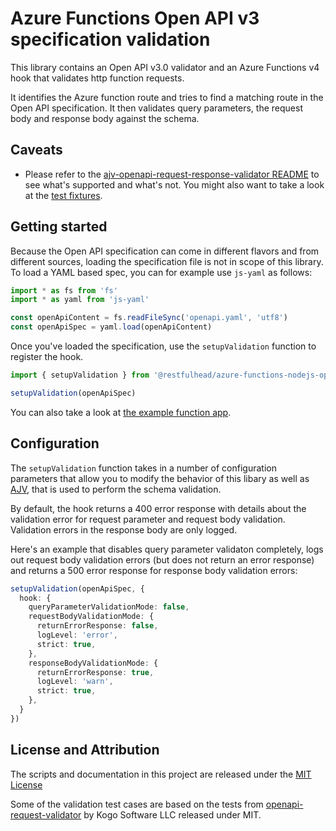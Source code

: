 # Azure Functions Open API v3 specification validation

This library contains an Open API v3.0 validator and an Azure Functions v4 hook that validates http function requests.

It identifies the Azure function route and tries to find a matching route in the Open API specification. It then validates query parameters, 
the request body and response body against the schema.

## Caveats

* Please refer to the [ajv-openapi-request-response-validator README](../ajv-openapi-request-response-validator/README.md) to see what's 
  supported and what's not. You might also want to take a look at the [test fixtures](../ajv-openapi-request-response-validator/test/fixtures/).

## Getting started

Because the Open API specification can come in different flavors and from different sources, loading the specification file is not in scope
of this library. To load a YAML based spec, you can for example use `js-yaml` as follows:

```typescript
import * as fs from 'fs'
import * as yaml from 'js-yaml'

const openApiContent = fs.readFileSync('openapi.yaml', 'utf8')
const openApiSpec = yaml.load(openApiContent)
```

Once you've loaded the specification, use the `setupValidation` function to register the hook.

```typescript
import { setupValidation } from '@restfulhead/azure-functions-nodejs-openapi-validator'

setupValidation(openApiSpec)
```

You can also take a look at [the example function app](../azure-functions-openapi-validator-example/src/functions/test.ts).

## Configuration

The `setupValidation` function takes in a number of configuration parameters that allow you to modify the behavior of this libary as well as
[AJV](https://www.npmjs.com/package/ajv), that is used to perform the schema validation.

By default, the hook returns a 400 error response with details about the validation error for request parameter and request body validation.
Validation errors in the response body are only logged.

Here's an example that disables query parameter validaton completely, logs out request body validation errors (but does not return an error 
response) and returns a 500 error response for response body validation errors:

```typescript
setupValidation(openApiSpec, {
  hook: {
    queryParameterValidationMode: false,
    requestBodyValidationMode: {
      returnErrorResponse: false,
      logLevel: 'error',
      strict: true,
    },
    responseBodyValidationMode: {
      returnErrorResponse: true,
      logLevel: 'warn',
      strict: true,
    },
  }
})
```

## License and Attribution

The scripts and documentation in this project are released under the [MIT License](LICENSE)

Some of the validation test cases are based on the tests from [openapi-request-validator](`https://github.com/kogosoftwarellc/open-api/tree/main/packages/openapi-request-validator`) by Kogo Software LLC released under MIT.